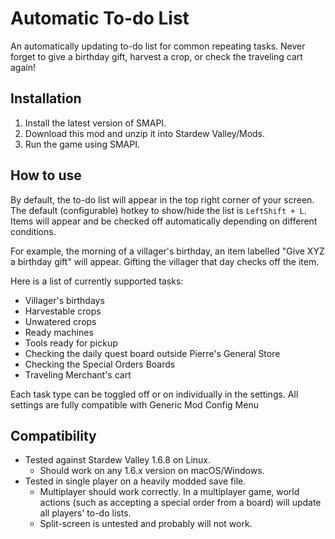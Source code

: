 # Automatic To-do List

An automatically updating to-do list for common repeating tasks. Never forget to give a birthday gift, harvest a crop, or check the traveling cart again!

## Installation

1. Install the latest version of SMAPI.
1. Download this mod and unzip it into Stardew Valley/Mods.
1. Run the game using SMAPI.


## How to use

By default, the to-do list will appear in the top right corner of your screen. The default (configurable) hotkey to show/hide the list is `LeftShift + L`. Items will appear and be checked off automatically depending on different conditions.

For example, the morning of a villager's birthday, an item labelled "Give XYZ a birthday gift" will appear. Gifting the villager that day checks off the item.

Here is a list of currently supported tasks:

- Villager's birthdays
- Harvestable crops
- Unwatered crops
- Ready machines
- Tools ready for pickup
- Checking the daily quest board outside Pierre's General Store
- Checking the Special Orders Boards
- Traveling Merchant's cart

Each task type can be toggled off or on individually in the settings. All settings are fully compatible with Generic Mod Config Menu

## Compatibility

- Tested against Stardew Valley 1.6.8 on Linux.
  - Should work on any 1.6.x version on macOS/Windows.
- Tested in single player on a heavily modded save file.
  - Multiplayer should work correctly. In a multiplayer game, world actions (such as accepting a special order from a board) will update all players' to-do lists.
  - Split-screen is untested and probably will not work.
